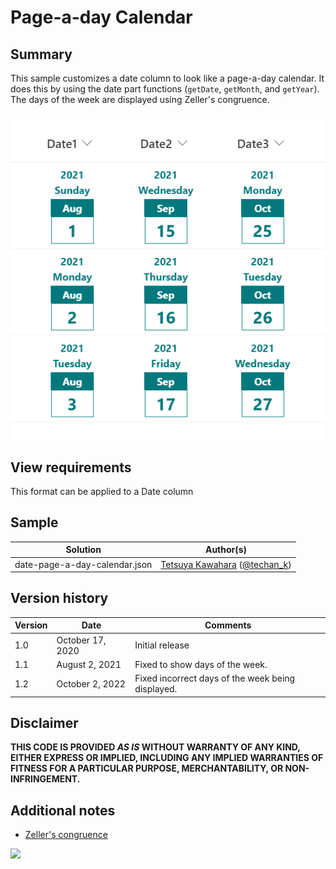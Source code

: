 # Page-a-day Calendar

## Summary
This sample customizes a date column to look like a page-a-day calendar. It does this by using the date part functions (`getDate`, `getMonth`, and `getYear`). The days of the week are displayed using Zeller's congruence.

![screenshot of the sample](./assets/screenshot.png)

## View requirements
This format can be applied to a Date column

## Sample

Solution|Author(s)
--------|---------
date-page-a-day-calendar.json | [Tetsuya Kawahara](https://github.com/tecchan1107) ([@techan_k](https://twitter.com/techan_k))

## Version history

Version |Date             |Comments
--------|-----------------|--------
1.0     |October 17, 2020 |Initial release
1.1     |August  2, 2021  |Fixed to show days of the week.
1.2     |October 2, 2022  |Fixed incorrect days of the week being displayed.

## Disclaimer
**THIS CODE IS PROVIDED *AS IS* WITHOUT WARRANTY OF ANY KIND, EITHER EXPRESS OR IMPLIED, INCLUDING ANY IMPLIED WARRANTIES OF FITNESS FOR A PARTICULAR PURPOSE, MERCHANTABILITY, OR NON-INFRINGEMENT.**

## Additional notes
- [Zeller's congruence](https://en.wikipedia.org/wiki/Zeller%27s_congruence)

<img src="https://pnptelemetry.azurewebsites.net/list-formatting/column-samples/date-page-a-day-calendar" />
